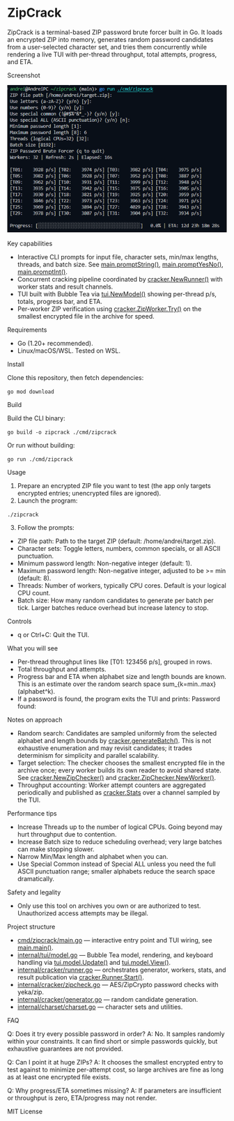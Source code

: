 # ZipCrack

ZipCrack is a terminal-based ZIP password brute forcer built in Go. It loads an encrypted ZIP into memory, generates random password candidates from a user-selected character set, and tries them concurrently while rendering a live TUI with per-thread throughput, total attempts, progress, and ETA.

Screenshot

![TUI screenshot](./screenshot.png)

Key capabilities
- Interactive CLI prompts for input file, character sets, min/max lengths, threads, and batch size. See [main.promptString()](cmd/zipcrack/main.go:22), [main.promptYesNo()](cmd/zipcrack/main.go:32), [main.promptInt()](cmd/zipcrack/main.go:46).
- Concurrent cracking pipeline coordinated by [cracker.NewRunner()](internal/cracker/runner.go:49) with worker stats and result channels.
- TUI built with Bubble Tea via [tui.NewModel()](internal/tui/model.go:74) showing per-thread p/s, totals, progress bar, and ETA.
- Per-worker ZIP verification using [cracker.ZipWorker.Try()](internal/cracker/zipcheck.go:80) on the smallest encrypted file in the archive for speed.

Requirements
- Go (1.20+ recommended).
- Linux/macOS/WSL. Tested on WSL.

Install

Clone this repository, then fetch dependencies:

`go mod download`

Build

Build the CLI binary:

`go build -o zipcrack ./cmd/zipcrack`

Or run without building:

`go run ./cmd/zipcrack`

Usage

1. Prepare an encrypted ZIP file you want to test (the app only targets encrypted entries; unencrypted files are ignored).
2. Launch the program:

`./zipcrack`

3. Follow the prompts:
- ZIP file path: Path to the target ZIP (default: /home/andrei/target.zip).
- Character sets: Toggle letters, numbers, common specials, or all ASCII punctuation.
- Minimum password length: Non-negative integer (default: 1).
- Maximum password length: Non-negative integer, adjusted to be >= min (default: 8).
- Threads: Number of workers, typically CPU cores. Default is your logical CPU count.
- Batch size: How many random candidates to generate per batch per tick. Larger batches reduce overhead but increase latency to stop.

Controls
- q or Ctrl+C: Quit the TUI.

What you will see
- Per-thread throughput lines like [T01: 123456 p/s], grouped in rows.
- Total throughput and attempts.
- Progress bar and ETA when alphabet size and length bounds are known. This is an estimate over the random search space sum_{k=min..max}(alphabet^k).
- If a password is found, the program exits the TUI and prints: Password found: <value>

Notes on approach
- Random search: Candidates are sampled uniformly from the selected alphabet and length bounds by [cracker.generateBatch()](internal/cracker/generator.go:10). This is not exhaustive enumeration and may revisit candidates; it trades determinism for simplicity and parallel scalability.
- Target selection: The checker chooses the smallest encrypted file in the archive once; every worker builds its own reader to avoid shared state. See [cracker.NewZipChecker()](internal/cracker/zipcheck.go:26) and [cracker.ZipChecker.NewWorker()](internal/cracker/zipcheck.go:66).
- Throughput accounting: Worker attempt counters are aggregated periodically and published as [cracker.Stats](internal/cracker/runner.go:11) over a channel sampled by the TUI.

Performance tips
- Increase Threads up to the number of logical CPUs. Going beyond may hurt throughput due to contention.
- Increase Batch size to reduce scheduling overhead; very large batches can make stopping slower.
- Narrow Min/Max length and alphabet when you can.
- Use Special Common instead of Special ALL unless you need the full ASCII punctuation range; smaller alphabets reduce the search space dramatically.

Safety and legality
- Only use this tool on archives you own or are authorized to test. Unauthorized access attempts may be illegal.

Project structure
- [cmd/zipcrack/main.go](cmd/zipcrack/main.go) — interactive entry point and TUI wiring, see [main.main()](cmd/zipcrack/main.go:63).
- [internal/tui/model.go](internal/tui/model.go) — Bubble Tea model, rendering, and keyboard handling via [tui.model.Update()](internal/tui/model.go:108) and [tui.model.View()](internal/tui/model.go:168).
- [internal/cracker/runner.go](internal/cracker/runner.go) — orchestrates generator, workers, stats, and result publication via [cracker.Runner.Start()](internal/cracker/runner.go:82).
- [internal/cracker/zipcheck.go](internal/cracker/zipcheck.go) — AES/ZipCrypto password checks with yeka/zip.
- [internal/cracker/generator.go](internal/cracker/generator.go) — random candidate generation.
- [internal/charset/charset.go](internal/charset/charset.go) — character sets and utilities.

FAQ

Q: Does it try every possible password in order?
A: No. It samples randomly within your constraints. It can find short or simple passwords quickly, but exhaustive guarantees are not provided.

Q: Can I point it at huge ZIPs?
A: It chooses the smallest encrypted entry to test against to minimize per-attempt cost, so large archives are fine as long as at least one encrypted file exists.

Q: Why progress/ETA sometimes missing?
A: If parameters are insufficient or throughput is zero, ETA/progress may not render.

MIT License
